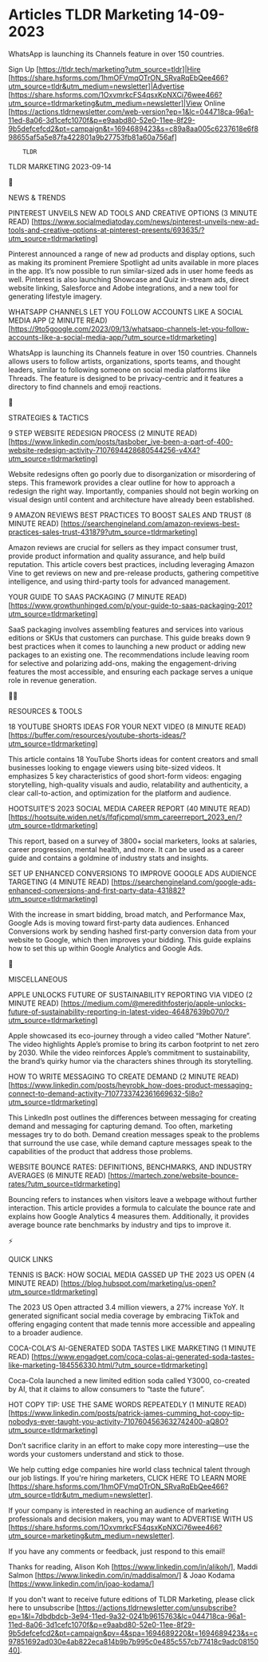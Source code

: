 # Articles TLDR Marketing 14-09-2023

WhatsApp is launching its Channels feature in over 150 countries.  

Sign Up [https://tldr.tech/marketing?utm_source=tldr]|Hire
[https://share.hsforms.com/1hmOFVmqOTrON_SRvaRqEbQee466?utm_source=tldr&utm_medium=newsletter]|Advertise
[https://share.hsforms.com/1OxvmrkcFS4qsxKpNXCi76wee466?utm_source=tldrmarketing&utm_medium=newsletter]|View
Online
[https://actions.tldrnewsletter.com/web-version?ep=1&lc=044718ca-96a1-11ed-8a06-3d1cefc1070f&p=e9aabd80-52e0-11ee-8f29-9b5defcefcd2&pt=campaign&t=1694689423&s=c89a8aa005c6237618e6f898655af5a5e87fa422801a9b27753fb81a60a756af]


		TLDR 

TLDR MARKETING 2023-09-14

📱

NEWS & TRENDS

PINTEREST UNVEILS NEW AD TOOLS AND CREATIVE OPTIONS (3 MINUTE READ)
[https://www.socialmediatoday.com/news/pinterest-unveils-new-ad-tools-and-creative-options-at-pinterest-presents/693635/?utm_source=tldrmarketing]

Pinterest announced a range of new ad products and display options,
such as making its prominent Premiere Spotlight ad units available in
more places in the app. It’s now possible to run similar-sized ads
in user home feeds as well. Pinterest is also launching Showcase and
Quiz in-stream ads, direct website linking, Salesforce and Adobe
integrations, and a new tool for generating lifestyle imagery.

WHATSAPP CHANNELS LET YOU FOLLOW ACCOUNTS LIKE A SOCIAL MEDIA APP (2
MINUTE READ)
[https://9to5google.com/2023/09/13/whatsapp-channels-let-you-follow-accounts-like-a-social-media-app/?utm_source=tldrmarketing]

WhatsApp is launching its Channels feature in over 150 countries.
Channels allows users to follow artists, organizations, sports teams,
and thought leaders, similar to following someone on social media
platforms like Threads. The feature is designed to be privacy-centric
and it features a directory to find channels and emoji reactions.

🚀

STRATEGIES & TACTICS

9 STEP WEBSITE REDESIGN PROCESS (2 MINUTE READ)
[https://www.linkedin.com/posts/tasbober_ive-been-a-part-of-400-website-redesign-activity-7107694428680544256-v4X4?utm_source=tldrmarketing]

Website redesigns often go poorly due to disorganization or
misordering of steps. This framework provides a clear outline for how
to approach a redesign the right way. Importantly, companies should
not begin working on visual design until content and architecture have
already been established.

9 AMAZON REVIEWS BEST PRACTICES TO BOOST SALES AND TRUST (8 MINUTE
READ)
[https://searchengineland.com/amazon-reviews-best-practices-sales-trust-431879?utm_source=tldrmarketing]

Amazon reviews are crucial for sellers as they impact consumer trust,
provide product information and quality assurance, and help build
reputation. This article covers best practices, including leveraging
Amazon Vine to get reviews on new and pre-release products, gathering
competitive intelligence, and using third-party tools for advanced
management.

YOUR GUIDE TO SAAS PACKAGING (7 MINUTE READ)
[https://www.growthunhinged.com/p/your-guide-to-saas-packaging-201?utm_source=tldrmarketing]

SaaS packaging involves assembling features and services into various
editions or SKUs that customers can purchase. This guide breaks down 9
best practices when it comes to launching a new product or adding new
packages to an existing one. The recommendations include leaving room
for selective and polarizing add-ons, making the engagement-driving
features the most accessible, and ensuring each package serves a
unique role in revenue generation.

🧑‍💻

RESOURCES & TOOLS

18 YOUTUBE SHORTS IDEAS FOR YOUR NEXT VIDEO (8 MINUTE READ)
[https://buffer.com/resources/youtube-shorts-ideas/?utm_source=tldrmarketing]

This article contains 18 YouTube Shorts ideas for content creators and
small businesses looking to engage viewers using bite-sized videos. It
emphasizes 5 key characteristics of good short-form videos: engaging
storytelling, high-quality visuals and audio, relatability and
authenticity, a clear call-to-action, and optimization for the
platform and audience.

HOOTSUITE’S 2023 SOCIAL MEDIA CAREER REPORT (40 MINUTE READ)
[https://hootsuite.widen.net/s/lfqfjcpmql/smm_careerreport_2023_en/?utm_source=tldrmarketing]

This report, based on a survey of 3800+ social marketers, looks at
salaries, career progression, mental health, and more. It can be used
as a career guide and contains a goldmine of industry stats and
insights.

SET UP ENHANCED CONVERSIONS TO IMPROVE GOOGLE ADS AUDIENCE TARGETING
(4 MINUTE READ)
[https://searchengineland.com/google-ads-enhanced-conversions-and-first-party-data-431882?utm_source=tldrmarketing]

With the increase in smart bidding, broad match, and Performance Max,
Google Ads is moving toward first-party data audiences. Enhanced
Conversions work by sending hashed first-party conversion data from
your website to Google, which then improves your bidding. This guide
explains how to set this up within Google Analytics and Google Ads.

🎁

MISCELLANEOUS

APPLE UNLOCKS FUTURE OF SUSTAINABILITY REPORTING VIA VIDEO (2 MINUTE
READ)
[https://medium.com/@meredithfosterjo/apple-unlocks-future-of-sustainability-reporting-in-latest-video-46487639b070/?utm_source=tldrmarketing]

Apple showcased its eco-journey through a video called “Mother
Nature”. The video highlights Apple’s promise to bring its carbon
footprint to net zero by 2030. While the video reinforces Apple’s
commitment to sustainability, the brand’s quirky humor via the
characters shines through its storytelling.

HOW TO WRITE MESSAGING TO CREATE DEMAND (2 MINUTE READ)
[https://www.linkedin.com/posts/heyrobk_how-does-product-messaging-connect-to-demand-activity-7107733742361669632-5l8o?utm_source=tldrmarketing]

This LinkedIn post outlines the differences between messaging for
creating demand and messaging for capturing demand. Too often,
marketing messages try to do both. Demand creation messages speak to
the problems that surround the use case, while demand capture messages
speak to the capabilities of the product that address those problems.

WEBSITE BOUNCE RATES: DEFINITIONS, BENCHMARKS, AND INDUSTRY AVERAGES
(6 MINUTE READ)
[https://martech.zone/website-bounce-rates/?utm_source=tldrmarketing]

Bouncing refers to instances when visitors leave a webpage without
further interaction. This article provides a formula to calculate the
bounce rate and explains how Google Analytics 4 measures them.
Additionally, it provides average bounce rate benchmarks by industry
and tips to improve it.

⚡

QUICK LINKS

TENNIS IS BACK: HOW SOCIAL MEDIA GASSED UP THE 2023 US OPEN (4 MINUTE
READ)
[https://blog.hubspot.com/marketing/us-open?utm_source=tldrmarketing]

The 2023 US Open attracted 3.4 million viewers, a 27% increase YoY. It
generated significant social media coverage by embracing TikTok and
offering engaging content that made tennis more accessible and
appealing to a broader audience.

COCA-COLA’S AI-GENERATED SODA TASTES LIKE MARKETING (1 MINUTE READ)
[https://www.engadget.com/coca-colas-ai-generated-soda-tastes-like-marketing-184556330.html/?utm_source=tldrmarketing]

Coca-Cola launched a new limited edition soda called Y3000, co-created
by AI, that it claims to allow consumers to “taste the future”.

HOT COPY TIP: USE THE SAME WORDS REPEATEDLY (1 MINUTE READ)
[https://www.linkedin.com/posts/patrick-james-cumming_hot-copy-tip-nobodys-ever-taught-you-activity-7107604563632742400-aQ8O?utm_source=tldrmarketing]

Don’t sacrifice clarity in an effort to make copy more
interesting—use the words your customers understand and stick to
those.

 We help cutting edge companies hire world class technical talent
through our job listings. If you're hiring marketers, CLICK HERE TO
LEARN MORE
[https://share.hsforms.com/1hmOFVmqOTrON_SRvaRqEbQee466?utm_source=tldr&utm_medium=newsletter].


If your company is interested in reaching an audience of marketing
professionals and decision makers, you may want to ADVERTISE WITH US
[https://share.hsforms.com/1OxvmrkcFS4qsxKpNXCi76wee466?utm_source=marketing&utm_medium=newsletter].


If you have any comments or feedback, just respond to this email! 

Thanks for reading, 
Alison Koh [https://www.linkedin.com/in/alikoh/], Maddi Salmon
[https://www.linkedin.com/in/maddisalmon/] & Joao Kodama
[https://www.linkedin.com/in/joao-kodama/] 

If you don't want to receive future editions of TLDR Marketing, please
click here to unsubscribe
[https://actions.tldrnewsletter.com/unsubscribe?ep=1&l=7dbdbdcb-3e94-11ed-9a32-0241b9615763&lc=044718ca-96a1-11ed-8a06-3d1cefc1070f&p=e9aabd80-52e0-11ee-8f29-9b5defcefcd2&pt=campaign&pv=4&spa=1694689220&t=1694689423&s=c97851692ad030e4ab822eca814b9b7b995c0e485c557cb77418c9adc0815040].